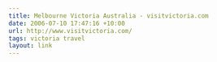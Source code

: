 ```yaml
---
title: Melbourne Victoria Australia - visitvictoria.com
date: 2006-07-10 17:47:16 +10:00
url: http://www.visitvictoria.com/
tags: victoria travel
layout: link
---
```

